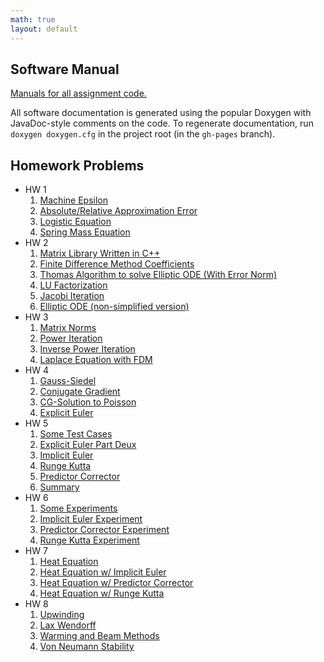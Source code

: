 ```yaml
---
math: true
layout: default
---
```


## Software Manual

[Manuals for all assignment code.](./softwareManual/index.html)

All software documentation is generated using the popular Doxygen with JavaDoc-style comments on the code. To regenerate documentation, run `doxygen doxygen.cfg` in the project root (in the `gh-pages` branch).

## Homework Problems

* HW 1
  1. [Machine Epsilon](./epsilon)
  2. [Absolute/Relative Approximation Error](./error)
  3. [Logistic Equation](./logistic)
  4. [Spring Mass Equation](./springmass)
* HW 2
  1. [Matrix Library Written in C++](./matrix)
  2. [Finite Difference Method Coefficients](./finiteDiffCoeffs)
  3. [Thomas Algorithm to solve Elliptic ODE (With Error Norm)](./thomas)
  4. [LU Factorization](./lu)
  5. [Jacobi Iteration](./jacobi)
  6. [Elliptic ODE (non-simplified version)](./ellipticWithK)
* HW 3
  1. [Matrix Norms](./matrixNorm)
  2. [Power Iteration](./powerIteration)
  3. [Inverse Power Iteration](./inverseIteration)
  4. [Laplace Equation with FDM](./laplace)
* HW 4
  1. [Gauss-Siedel](./gaussSiedel)
  2. [Conjugate Gradient](./conjugateGradient)
  3. [CG-Solution to Poisson](./cgPoisson)
  4. [Explicit Euler](./explicitEuler)
* HW 5
  1. [Some Test Cases](./testCases)
  2. [Explicit Euler Part Deux](./explicitEulerDeux)
  3. [Implicit Euler](./implicitEuler)
  4. [Runge Kutta](./rungeKutta)
  5. [Predictor Corrector](./predictorCorrector)
  6. [Summary](./iterativeMethodsSummary)
* HW 6
  1. [Some Experiments](./numericalExperiments)
  2. [Implicit Euler Experiment](./implicitExperiment)
  3. [Predictor Corrector Experiment](./predictorExperiment)
  4. [Runge Kutta Experiment](./rungeExperiment)
* HW 7
  1. [Heat Equation](./heatEquation)
  2. [Heat Equation w/ Implicit Euler](./eulerHeat)
  3. [Heat Equation w/ Predictor Corrector](./predictorHeat)
  4. [Heat Equation w/ Runge Kutta](./rungeHeat)
* HW 8
  1. [Upwinding](./upwinding)
  2. [Lax Wendorff](./laxWendorff)
  3. [Warming and Beam Methods](./warmingBeam)
  4. [Von Neumann Stability](./vonNeumann)
